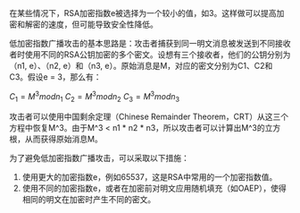 在某些情况下，RSA加密指数e被选择为一个较小的值，如3。这样做可以提高加密和解密的速度，但可能导致安全性降低。

低加密指数广播攻击的基本思路是：攻击者捕获到同一明文消息被发送到不同接收者时使用不同的RSA公钥加密的多个密文。设想有三个接收者，他们的公钥分别为（n1, e）、（n2, e）和（n3, e）。原始消息是M，对应的密文分别为C1、C2和C3。假设e = 3，那么有：

$C_1 = M^3 mod n_{1}$
$C_{2} = M^3 mod n_{2}$
$C_{3} = M^3 mod n_{3}$

攻击者可以使用中国剩余定理（Chinese Remainder Theorem，CRT）从这三个方程中恢复M^3。由于M^3 < n1 * n2 * n3，所以攻击者可以计算出M^3的立方根，从而获得原始消息M。

为了避免低加密指数广播攻击，可以采取以下措施：

1.  使用更大的加密指数e，例如65537，这是RSA中常用的一个加密指数值。
2.  使用不同的加密指数e，或者在加密前对明文应用随机填充（如OAEP），使得相同的明文在加密时产生不同的密文。